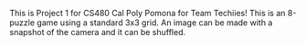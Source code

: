 This is Project 1 for CS480 Cal Poly Pomona for Team Techiies!
This is an 8-puzzle game using a standard 3x3 grid. An image can be made with a snapshot of the camera and it can be shuffled.

